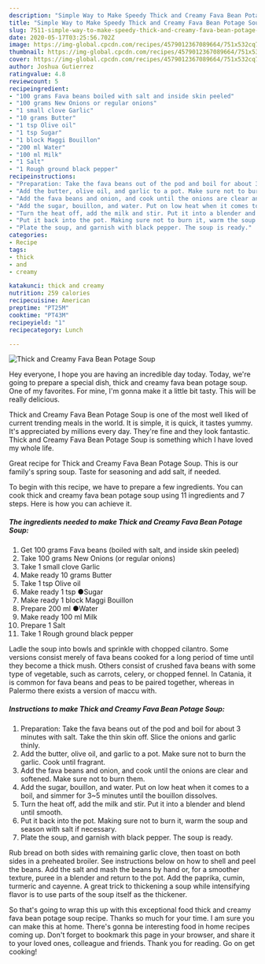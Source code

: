 ```yaml
---
description: "Simple Way to Make Speedy Thick and Creamy Fava Bean Potage Soup"
title: "Simple Way to Make Speedy Thick and Creamy Fava Bean Potage Soup"
slug: 7511-simple-way-to-make-speedy-thick-and-creamy-fava-bean-potage-soup
date: 2020-05-17T03:25:56.702Z
image: https://img-global.cpcdn.com/recipes/4579012367089664/751x532cq70/thick-and-creamy-fava-bean-potage-soup-recipe-main-photo.jpg
thumbnail: https://img-global.cpcdn.com/recipes/4579012367089664/751x532cq70/thick-and-creamy-fava-bean-potage-soup-recipe-main-photo.jpg
cover: https://img-global.cpcdn.com/recipes/4579012367089664/751x532cq70/thick-and-creamy-fava-bean-potage-soup-recipe-main-photo.jpg
author: Joshua Gutierrez
ratingvalue: 4.8
reviewcount: 5
recipeingredient:
- "100 grams Fava beans boiled with salt and inside skin peeled"
- "100 grams New Onions or regular onions"
- "1 small clove Garlic"
- "10 grams Butter"
- "1 tsp Olive oil"
- "1 tsp Sugar"
- "1 block Maggi Bouillon"
- "200 ml Water"
- "100 ml Milk"
- "1 Salt"
- "1 Rough ground black pepper"
recipeinstructions:
- "Preparation: Take the fava beans out of the pod and boil for about 3 minutes with salt. Take the thin skin off. Slice the onions and garlic thinly."
- "Add the butter, olive oil, and garlic to a pot. Make sure not to burn the garlic. Cook until fragrant."
- "Add the fava beans and onion, and cook until the onions are clear and softened. Make sure not to burn them."
- "Add the sugar, bouillon, and water. Put on low heat when it comes to a boil, and simmer for 3~5 minutes until the bouillon dissolves."
- "Turn the heat off, add the milk and stir. Put it into a blender and blend until smooth."
- "Put it back into the pot. Making sure not to burn it, warm the soup and season with salt if necessary."
- "Plate the soup, and garnish with black pepper. The soup is ready."
categories:
- Recipe
tags:
- thick
- and
- creamy

katakunci: thick and creamy 
nutrition: 259 calories
recipecuisine: American
preptime: "PT25M"
cooktime: "PT43M"
recipeyield: "1"
recipecategory: Lunch

---
```



![Thick and Creamy Fava Bean Potage Soup](https://img-global.cpcdn.com/recipes/4579012367089664/751x532cq70/thick-and-creamy-fava-bean-potage-soup-recipe-main-photo.jpg)

Hey everyone, I hope you are having an incredible day today. Today, we're going to prepare a special dish, thick and creamy fava bean potage soup. One of my favorites. For mine, I'm gonna make it a little bit tasty. This will be really delicious.

Thick and Creamy Fava Bean Potage Soup is one of the most well liked of current trending meals in the world. It is simple, it is quick, it tastes yummy. It's appreciated by millions every day. They're fine and they look fantastic. Thick and Creamy Fava Bean Potage Soup is something which I have loved my whole life.

Great recipe for Thick and Creamy Fava Bean Potage Soup. This is our family&#39;s spring soup. Taste for seasoning and add salt, if needed.


To begin with this recipe, we have to prepare a few ingredients. You can cook thick and creamy fava bean potage soup using 11 ingredients and 7 steps. Here is how you can achieve it.

<!--inarticleads1-->

##### The ingredients needed to make Thick and Creamy Fava Bean Potage Soup:

1. Get 100 grams Fava beans (boiled with salt, and inside skin peeled)
1. Take 100 grams New Onions (or regular onions)
1. Take 1 small clove Garlic
1. Make ready 10 grams Butter
1. Take 1 tsp Olive oil
1. Make ready 1 tsp ●Sugar
1. Make ready 1 block Maggi Bouillon
1. Prepare 200 ml ●Water
1. Make ready 100 ml Milk
1. Prepare 1 Salt
1. Take 1 Rough ground black pepper


Ladle the soup into bowls and sprinkle with chopped cilantro. Some versions consist merely of fava beans cooked for a long period of time until they become a thick mush. Others consist of crushed fava beans with some type of vegetable, such as carrots, celery, or chopped fennel. In Catania, it is common for fava beans and peas to be paired together, whereas in Palermo there exists a version of maccu with. 

<!--inarticleads2-->

##### Instructions to make Thick and Creamy Fava Bean Potage Soup:

1. Preparation: Take the fava beans out of the pod and boil for about 3 minutes with salt. Take the thin skin off. Slice the onions and garlic thinly.
1. Add the butter, olive oil, and garlic to a pot. Make sure not to burn the garlic. Cook until fragrant.
1. Add the fava beans and onion, and cook until the onions are clear and softened. Make sure not to burn them.
1. Add the sugar, bouillon, and water. Put on low heat when it comes to a boil, and simmer for 3~5 minutes until the bouillon dissolves.
1. Turn the heat off, add the milk and stir. Put it into a blender and blend until smooth.
1. Put it back into the pot. Making sure not to burn it, warm the soup and season with salt if necessary.
1. Plate the soup, and garnish with black pepper. The soup is ready.


Rub bread on both sides with remaining garlic clove, then toast on both sides in a preheated broiler. See instructions below on how to shell and peel the beans. Add the salt and mash the beans by hand or, for a smoother texture, puree in a blender and return to the pot. Add the paprika, cumin, turmeric and cayenne. A great trick to thickening a soup while intensifying flavor is to use parts of the soup itself as the thickener. 

So that's going to wrap this up with this exceptional food thick and creamy fava bean potage soup recipe. Thanks so much for your time. I am sure you can make this at home. There's gonna be interesting food in home recipes coming up. Don't forget to bookmark this page in your browser, and share it to your loved ones, colleague and friends. Thank you for reading. Go on get cooking!

